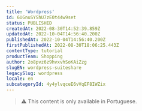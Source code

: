 ```yaml
---
title: 'Wordpress'
id: 6UGnuSYShU7zE0t44w9set
status: PUBLISHED
createdAt: 2022-08-30T14:52:39.859Z
updatedAt: 2022-10-04T14:56:40.200Z
publishedAt: 2022-10-04T14:56:40.200Z
firstPublishedAt: 2022-08-30T18:06:25.443Z
contentType: tutorial
productTeam: Shopping
author: 2o8pvz6z9hvxvhSoKAiZzg
slugEN: wordpress-suiteshare
legacySlug: wordpress
locale: en
subcategoryId: 4y4ylvqceE6vVqEF8IWZix
---
```


> ⚠️ This content is only available in Portuguese.
